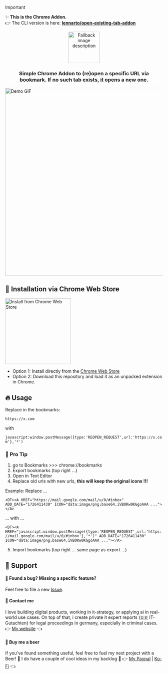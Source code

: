 > [!IMPORTANT]
> ✨ **This is the Chrome Addon.**  
> 👉 The CLI version is here: **[lennarto/open-existing-tab-addon](https://github.com/lennarto/reopen-existing-tab)**



<div align="center">
<picture>
  <source media="(prefers-color-scheme: dark)" srcset="icons/icon-512.png" width="100">
  <source media="(prefers-color-scheme: light)" srcset="images/logo_light.svg" width="100">
  <img alt="Fallback image description" src="icons/icon-512.png" width="300">
</picture>
</div>

<h3 align="center">
    Simple Chrome Addon to (re)open a specific URL via bookmark. If no such tab exists, it opens a new one.
</h3>

<img src="images/demo.gif" alt="Demo GIF" width="600">

## 🚀 Installation via Chrome Web Store

<a href="https://chromewebstore.google.com/detail/reopen-existing-tab/kacfhpoomllknnnkabeimpnkapcofmlk">
  <img src="icons/chrome_web_store.png" alt="Install from Chrome Web Store" width="210"/>
</a>

- Option 1: Install directly from the [Chrome Web Store](https://chromewebstore.google.com/detail/reopen-existing-tab/kacfhpoomllknnnkabeimpnkapcofmlk)
- Option 2: Download this repository and load it as an unpacked extension in Chrome.

## 🔥 Usage 
Replace in the bookmarks:

```https://x.com```

with

```javascript:window.postMessage({type:'REOPEN_REQUEST',url:'https://x.com'},'*')```

### 💪 Pro Tip
1. go to Bookmarks >>> chrome://bookmarks
2. Export bookmarks (top right ...)
3. Open in Text Editor
4. Replace old urls with new urls, **</b>this will keep the original icons !!!**

Example: Replace ...

```<DT><A HREF="https://mail.google.com/mail/u/0/#inbox" ADD_DATE="1726411430" ICON="data:image/png;base64,iVBORw0KGgoAAA ..."></A>```

... with ... 

```<DT><A HREF="javascript:window.postMessage({type:'REOPEN_REQUEST',url:'https://mail.google.com/mail/u/0/#inbox'},'*')" ADD_DATE="1726411430" ICON="data:image/png;base64,iVBORw0KGgoAAA ..."></A>```

5. Import bookmarks (top right ... same page as export ...)


## 💙 Support 

#### 🐞  Found a bug? Missing a specific feature?
Feel free to file a new <a href="https://github.com/lennarto/reopen-existing-tab-extension/issues" target="_blank">Issue</a>.

#### 🤝 Contact me
I love building digital products, working in it-strategy, or applying ai in real-world use cases. On top of that, i create private it expert reports (🇩🇪 IT-Gutachten) for legal proceedings in germany, especially in criminal cases.
👉 [My website](https://lennie.de) 👈


#### 🍻 Buy me a beer 

If you’ve found something useful, feel free to fuel my next project with a Beer! 🍻 I do have a couple of cool ideas in my backlog 🚀
👉 [My Paypal](https://www.paypal.com/paypalme/ltoertzen) | [Ko-Fi](https://ko-fi.com/lennie) 👈